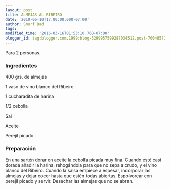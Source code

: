 ```yaml
---
layout: post
title: ALMEJAS AL RIBEIRO
date: '2010-06-10T17:00:00.000-07:00'
author: Smurf Dad
tags: 
modified_time: '2016-03-16T01:53:10.760-07:00'
blogger_id: tag:blogger.com,1999:blog-5299957599287034512.post-7004857265481788428
---
```


Para 2 personas.

<h3>Ingredientes</h3>

400 grs. de almejas

1 vaso de vino blanco del Ribeiro

1 cucharadita de harina

1/2 cebolla

Sal

Aceite

Perejil picado

<h3>Preparación</h3>

En una sartén dorar en aceite la cebolla picada muy fina. Cuando esté casi dorada añadir la harina, rehogándola para que no sepa a crudo, y el vino blanco del Ribeiro. Cuando la salsa empiece a espesar, incorporar las almejas y dejar cocer hasta que estén todas abiertas. Espolvorear con perejil picado y servir. Desechar las almejas que no se abran.

